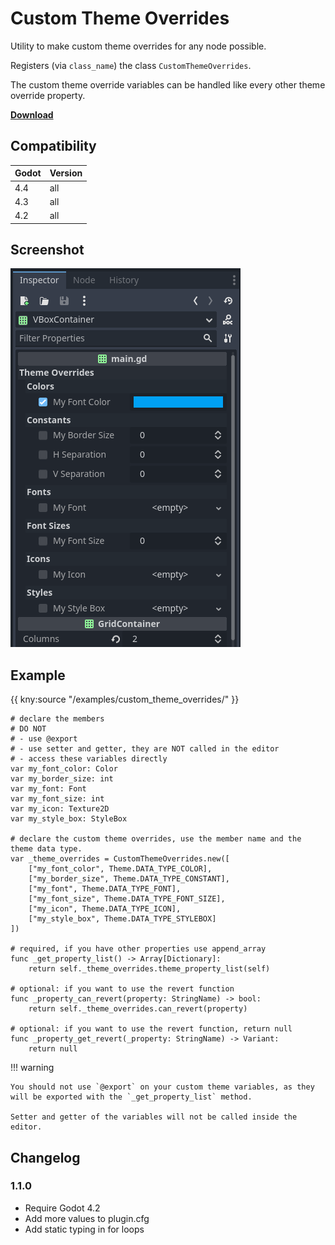 # Custom Theme Overrides

Utility to make custom theme overrides for any node possible.

Registers (via `class_name`) the class `CustomThemeOverrides`.

The custom theme override variables can be handled like every other theme override property.

[**Download**](https://github.com/kenyoni-software/godot-addons/releases)

## Compatibility

| Godot | Version |
|-------|---------|
| 4.4   | all     |
| 4.3   | all     |
| 4.2   | all     |

## Screenshot

![Custom theme overrides screenshot](custom_theme_overrides/custom_theme_overrides.png "Custom Theme Overrides")

## Example

{{ kny:source "/examples/custom_theme_overrides/" }}

```gdscript
# declare the members
# DO NOT
# - use @export
# - use setter and getter, they are NOT called in the editor
# - access these variables directly
var my_font_color: Color
var my_border_size: int
var my_font: Font
var my_font_size: int
var my_icon: Texture2D
var my_style_box: StyleBox

# declare the custom theme overrides, use the member name and the theme data type.
var _theme_overrides = CustomThemeOverrides.new([
	["my_font_color", Theme.DATA_TYPE_COLOR],
	["my_border_size", Theme.DATA_TYPE_CONSTANT],
	["my_font", Theme.DATA_TYPE_FONT],
	["my_font_size", Theme.DATA_TYPE_FONT_SIZE],
	["my_icon", Theme.DATA_TYPE_ICON],
	["my_style_box", Theme.DATA_TYPE_STYLEBOX]
])

# required, if you have other properties use append_array
func _get_property_list() -> Array[Dictionary]:
	return self._theme_overrides.theme_property_list(self)

# optional: if you want to use the revert function
func _property_can_revert(property: StringName) -> bool:
	return self._theme_overrides.can_revert(property)

# optional: if you want to use the revert function, return null
func _property_get_revert(_property: StringName) -> Variant:
	return null
```

!!! warning

    You should not use `@export` on your custom theme variables, as they will be exported with the `_get_property_list` method.

    Setter and getter of the variables will not be called inside the editor.

## Changelog

### 1.1.0

- Require Godot 4.2
- Add more values to plugin.cfg
- Add static typing in for loops